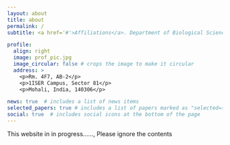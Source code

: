 ```yaml
---
layout: about
title: about
permalink: /
subtitle: <a href='#'>Affiliations</a>. Department of Biological Sciences, Indian Institute of Science Education and Research, Mohali.

profile:
  align: right
  image: prof_pic.jpg
  image_circular: false # crops the image to make it circular
  address: >
    <p>Rm. 4F7, AB-2</p>
    <p>1ISER Campus, Sector 81</p>
    <p>Mohali, India, 140306</p>

news: true  # includes a list of news items
selected_papers: true # includes a list of papers marked as "selected={true}"
social: true  # includes social icons at the bottom of the page
---
```


This website in in progress......, Please ignore the contents
<!-- Write your biography here. Tell the world about yourself. Link to your favorite [subreddit](http://reddit.com). You can put a picture in, too. The code is already in, just name your picture `prof_pic.jpg` and put it in the `img/` folder.

Put your address / P.O. box / other info right below your picture. You can also disable any these elements by editing `profile` property of the YAML header of your `_pages/about.md`. Edit `_bibliography/papers.bib` and Jekyll will render your [publications page](/al-folio/publications/) automatically.

Link to your social media connections, too. This theme is set up to use [Font Awesome icons](http://fortawesome.github.io/Font-Awesome/) and [Academicons](https://jpswalsh.github.io/academicons/), like the ones below. Add your Facebook, Twitter, LinkedIn, Google Scholar, or just disable all of them. -->
